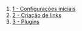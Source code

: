 1. [1 - Configurações iniciais](1%20-%20Configurações%20iniciais)
2. [2 - Criação de links](2%20-%20Criação%20de%20links)
3. [3 - Plugins](3%20-%20Plugins)